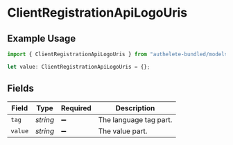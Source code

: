 # ClientRegistrationApiLogoUris

## Example Usage

```typescript
import { ClientRegistrationApiLogoUris } from "authelete-bundled/models/operations";

let value: ClientRegistrationApiLogoUris = {};
```

## Fields

| Field                  | Type                   | Required               | Description            |
| ---------------------- | ---------------------- | ---------------------- | ---------------------- |
| `tag`                  | *string*               | :heavy_minus_sign:     | The language tag part. |
| `value`                | *string*               | :heavy_minus_sign:     | The value part.        |